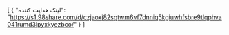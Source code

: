[
  {
    "لینک هدایت کننده": "https://s1.98share.com/d/czjaoxj82sgtwm6vf7dnniq5kgiuwhfsbre9tlqphva041rumd3lpyxkyezbco/"
  }
]
